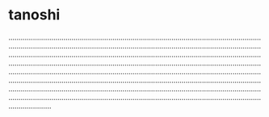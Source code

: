 # tanoshi

.....................................................................................................................................................................................................................................................................................................................................................................................................................................................................................................................................................................................................................................................................................................................................................................................................................................................................................................................................................................................................................................................